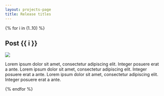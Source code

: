 ```yaml
---
layout: projects-page
title: Release titles
---
```

{% for i in (1..10) %}
<div class='card-block'>
    <h2>Post {{ i }}</h2>
    <img class="img-fluid mx-auto" src="https://placehold.it/750x150" />
    <p>Lorem ipsum dolor sit amet, consectetur adipiscing elit. Integer posuere erat a ante. Lorem ipsum dolor sit amet, consectetur adipiscing elit. Integer posuere erat a ante. Lorem ipsum dolor sit amet, consectetur adipiscing elit. Integer posuere erat a ante.</p>
</div>
{% endfor %}